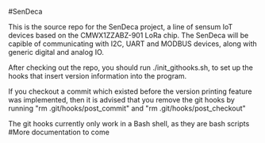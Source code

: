 #SenDeca

This is the source repo for the SenDeca project, a line of sensum IoT devices based on the CMWX1ZZABZ-901 LoRa chip.
The SenDeca will be capible of communicating with I2C, UART and MODBUS devices, along with generic digital and analog IO.

After checking out the repo, you should run ./init\_githooks.sh, to set up the hooks that insert version information into the program.

If you checkout a commit which existed before the version printing feature was implemented, then it is advised that you remove the git hooks by running "rm .git/hooks/post\_commit" and "rm .git/hooks/post\_checkout"

The git hooks currently only work in a Bash shell, as they are bash scripts
#More documentation to come
